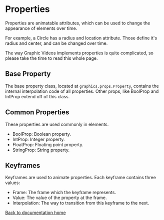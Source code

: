# Properties

Properties are animatable attributes,
which can be used to change the appearance of elements over time.

For example, a Circle has a radius and location attribute.
Those define it's radius and center, and can be changed over time.

The way Graphic Videos implements properties is quite complicated,
so please take the time to read this whole page.

## Base Property

The base property class, located at `graphics.props.Property`,
contains the internal interpolation code of all properties.
Other props, like BoolProp and IntProp extend off of this class.

## Common Properties

These properties are used commonly in elements.

* BoolProp: Boolean property.
* IntProp: Integer property.
* FloatProp: Floating point property.
* StringProp: String property.

## Keyframes

Keyframes are used to animate properties. Each keyframe contains three values:

* Frame: The frame which the keyframe represents.
* Value: The value of the property at the frame.
* Interpolation: The way to transition from this keyframe to the next.

[Back to documentation home][home]

[home]: https://medilocus.github.io/graphic_videos/
